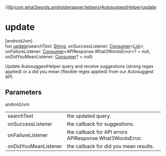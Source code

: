 //[lib](../../../index.md)/[com.what3words.androidwrapper.helpers](../index.md)/[AutosuggestHelper](index.md)/[update](update.md)

# update

[androidJvm]\
fun [update](update.md)(searchText: [String](https://kotlinlang.org/api/latest/jvm/stdlib/kotlin/-string/index.html), onSuccessListener: [Consumer](https://developer.android.com/reference/kotlin/androidx/core/util/Consumer.html)<[List](https://kotlinlang.org/api/latest/jvm/stdlib/kotlin.collections/-list/index.html)<Suggestion>>, onFailureListener: [Consumer](https://developer.android.com/reference/kotlin/androidx/core/util/Consumer.html)<APIResponse.What3WordsError>? = null, onDidYouMeanListener: [Consumer](https://developer.android.com/reference/kotlin/androidx/core/util/Consumer.html)<Suggestion>? = null)

Update AutosuggestHelper query and receive suggestions (strong regex applied) or a did you mean (flexible regex applied) from our Autosuggest API.

## Parameters

androidJvm

| | |
|---|---|
| searchText | the updated query. |
| onSuccessListener | the callback for suggestions. |
| onFailureListener | the callback for API errors APIResponse.What3WordsError. |
| onDidYouMeanListener | the callback for did you mean results. |
